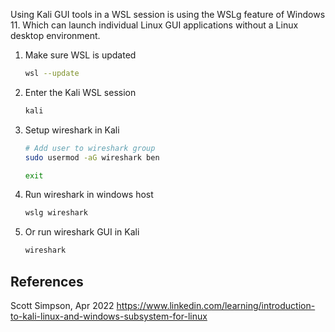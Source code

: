
Using Kali GUI tools in a WSL session is using the WSLg feature of Windows 11. 
Which can launch individual Linux GUI applications without a Linux desktop environment.

1. Make sure WSL is updated
    ```bash
    wsl --update
    ```
2. Enter the Kali WSL session
    ```bash
    kali
    ```
3. Setup wireshark in Kali
    ```bash
    # Add user to wireshark group
    sudo usermod -aG wireshark ben

    exit
    ```
4. Run wireshark in windows host
    ```bash
    wslg wireshark
    ```
5. Or run wireshark GUI in Kali
    ```bash
    wireshark
    ```

## References
Scott Simpson, Apr 2022
https://www.linkedin.com/learning/introduction-to-kali-linux-and-windows-subsystem-for-linux
